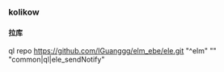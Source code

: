### kolikow
#### 拉库 
ql repo https://github.com/IGuanggg/elm_ebe/ele.git "^elm" "" "common|ql|ele_sendNotify"


